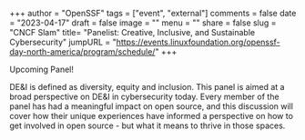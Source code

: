 +++
author = "OpenSSF"
tags = ["event", "external"]
comments = false
date = "2023-04-17"
draft = false
image = ""
menu = ""
share = false
slug = "CNCF Slam"
title= "Panelist: Creative, Inclusive, and Sustainable Cybersecurity"
jumpURL = "https://events.linuxfoundation.org/openssf-day-north-america/program/schedule/"
+++

Upcoming Panel!

DE&I is defined as diversity, equity and inclusion. This panel is aimed at a broad perspective on DE&I in cybersecurity today. Every member of the panel has had a meaningful impact on open source, and this discussion will cover how their unique experiences have informed a perspective on how to get involved in open source - but what it means to thrive in those spaces.